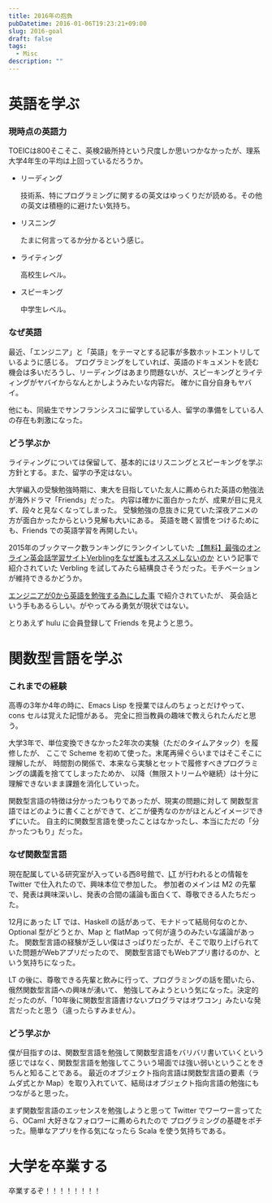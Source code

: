 ```yaml
---
title: 2016年の抱負
pubDatetime: 2016-01-06T19:23:21+09:00
slug: 2016-goal
draft: false
tags:
  - Misc
description: ""
---
```


# 英語を学ぶ

### 現時点の英語力

TOEICは800そこそこ、英検2級所持という尺度しか思いつかなかったが、理系大学4年生の平均は上回っているだろうか。

<!--more-->

* リーディング

    技術系、特にプログラミングに関するの英文はゆっくりだが読める。その他の英文は積極的に避けたい気持ち。

* リスニング

    たまに何言ってるか分かるという感じ。

* ライティング

    高校生レベル。

* スピーキング

    中学生レベル。

### なぜ英語

最近、「エンジニア」と「英語」をテーマとする記事が多数ホットエントリしているように感じる。
プログラミングをしていれば、英語のドキュメントを読む機会は多いだろうし、リーディングはあまり問題ないが、スピーキングとライティングがヤバイからなんとかしようみたいな内容だ。
確かに自分自身もヤバイ。

他にも、同級生でサンフランシスコに留学している人、留学の準備をしている人の存在も刺激になった。

### どう学ぶか

ライティングについては保留して、基本的にはリスニングとスピーキングを学ぶ方針とする。また、留学の予定はない。

大学編入の受験勉強時期に、東大を目指していた友人に薦められた英語の勉強法が海外ドラマ「Friends」だった。
内容は確かに面白かったが、成果が目に見えず、段々と見なくなってしまった。
受験勉強の息抜きに見ていた深夜アニメの方が面白かったからという見解も大いにある。
英語を聴く習慣をつけるためにも、Friends での英語学習を再開したい。

2015年のブックマーク数ランキングにランクインしていた [【無料】最強のオンライン英会話学習サイトVerblingをなぜ誰もオススメしないのか](http://giraffyk1.hatenablog.com/entry/verbling-english-lerning) という記事で紹介されていた Verbling を試してみたら結構良さそうだった。モチベーションが維持できるかどうか。

[エンジニアが0から英語を勉強する為にした事](http://hotchemi.hateblo.jp/entry/2015/12/31/091301) で紹介されていたが、
英会話という手もあるらしい。がやってみる勇気が現状ではない。

とりあえず hulu に会員登録して Friends を見ようと思う。


# 関数型言語を学ぶ

### これまでの経験

高専の3年か4年の時に、Emacs Lisp を授業でほんのちょっとだけやって、cons セルは覚えた記憶がある。
完全に担当教員の趣味で教えられたんだと思う。

大学3年で、単位変換できなかった2年次の実験（ただのタイムアタック）を履修したが、
ここで Scheme を初めて使った。末尾再帰ぐらいまではそこそこに理解したが、
時間割の関係で、本来なら実験とセットで履修すべきプログラミングの講義を捨ててしまったためか、
以降（無限ストリームや継続）は十分に理解できないまま課題を消化していった。

関数型言語の特徴は分かったつもりであったが、現実の問題に対して
関数型言語ではどのように書くことができて、どこが優秀なのかがほとんどイメージできずにいた。
自主的に関数型言語を使ったことはなかったし、本当にただの「分かったつもり」だった。

### なぜ関数型言語

現在配属している研究室が入っている西8号館で、[LT](http://w8lt.connpass.com/) が行われるとの情報を Twitter で仕入れたので、興味本位で参加した。
参加者のメインは M2 の先輩で、発表は興味深いし、発表の合間の議論も面白くて、尊敬できる人たちだった。

12月にあった LT では、Haskell の話があって、モナドって結局何なのとか、Optional 型がどうとか、Map と flatMap って何が違うのみたいな議論があった。
関数型言語の経験が乏しい僕はさっぱりだったが、そこで取り上げられていた問題がWebアプリだったので、
関数型言語でもWebアプリ書けるのか、という気持ちになった。

LT の後に、尊敬できる先輩と飲みに行って、プログラミングの話を聞いたら、俄然関数型言語への興味が湧いて、
勉強してみようという気になった。決定的だったのが、「10年後に関数型言語書けないプログラマはオワコン」みたいな発言だったと思う（違ったらすみません）。

### どう学ぶか

僕が目指すのは、関数型言語を勉強して関数型言語をバリバリ書いていくという感じではなく、関数型言語を勉強してこういう場面では強い弱いということをきちんと知ることである。
最近のオブジェクト指向言語は関数型言語の要素（ラムダ式とか Map）を取り入れていて、結局はオブジェクト指向言語の勉強にもつながると思った。

まず関数型言語のエッセンスを勉強しようと思って Twitter でワーワー言ってたら、OCaml 大好きなフォロワーに薦められたので
プログラミングの基礎をポチった。簡単なアプリを作る気になったら Scala を使う気持ちである。

# 大学を卒業する

卒業するぞ！！！！！！！！
